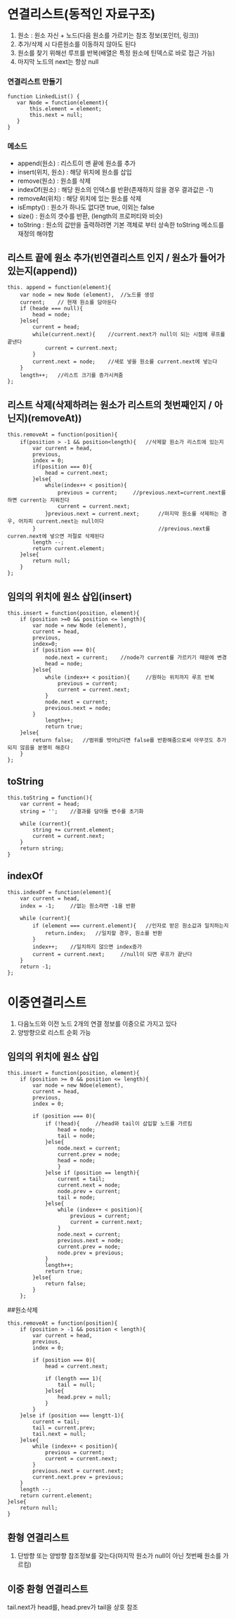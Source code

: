 # 연결리스트(동적인 자료구조)
1. 원소 : 원소 자신 + 노드(다음 원소를 가르키는 참조 정보(포인터, 링크))
2. 추가/삭제 시 다른원소를 이동하지 않아도 된다
3. 원소를 찾기 위해선 루프를 반복(배열은 특정 원소에 틴덱스로 바로 접근 가능)
4. 마지막 노드의 next는 항상 null

### 연결리스트 만들기
```
function LinkedList() {
   var Node = function(element){
       this.element = element;
       this.next = null;
   }
}
```
### 메소드
- append(원소) : 리스트이 맨 끝에 원소를 추가
- insert(위치, 원소) : 해당 위치에 원소를 삽입
- remove(원소) : 원소를 삭제
- indexOf(원소) : 해당 원소의 인덱스를 반환(존재하지 않을 경우 결과값은 -1)
- removeAt(위치) : 해당 위치에 있는 원소를 삭제
- isEmpty() : 원소가 하나도 없다면 true, 이외는 false
- size() : 원소의 갯수를 반환, (length의 프로퍼티와 비슷)
- toString : 원소의 값만을 출력하려면 기본 객체로 부터 상속한 toString  메소드를 재정의 해야함

## 리스트 끝에 원소 추가(빈연결리스트 인지 / 원소가 들어가있는지(append))
```
this. append = function(element){
    var node = new Node (element),  //노드를 생성
    current;    // 현재 원소를 담아둔다
    if (heade === null){
        head = node;
    }else{
        current = head;
        while(current.next){    //current.next가 null이 되는 시점에 루프를 끝낸다
            current = current.next;
        }
        current.next = node;    //새로 넣을 원소를 current.next에 넣는다
    }
    length++;   //리스트 크기를 증가시켜줌
};
```

## 리스트 삭제(삭제하려는 원소가 리스트의 첫번째인지 / 아닌지)(removeAt))
```
this.removeAt = function(position){
    if(position > -1 && position<length){   //삭제할 원소가 리스트에 있는지
        var current = head,
        previous,
        index = 0;
        if(position === 0){
            head = current.next;
        }else{
            while(index++ < position){
                previous = current;     //previous.next=current.next를 하면 current는 지워진다
                current = current.next;
            }previous.next = current.next;      //마지막 원소를 삭제하는 경우, 어차피 current.next는 null이다
        }                                       //previous.next를 curren.next에 넣으면 저절로 삭제된다
        length --;
        return current.element;
    }else{
        return null;
    }
};
```

## 임의의 위치에 원소 삽입(insert)
```
this.insert = function(position, element){
    if (position >=0 && position <= length){
        var node = new Node (element),
        current = head,
        previous,
        index=0;
        if (position === 0){
            node.next = current;    //node가 current를 가르키기 때문에 변경
            head = node;
        }else{
            while (index++ < position){     //원하는 위치까지 루프 반복
                previous = current;
                current = current.next;
            }
            node.next = current;
            previous.next = node;
        }
            length++;
            return true;
    }else{
        return false;   //범위를 벗어났다면 false를 반환해줌으로써 아무것도 추가되지 않음을 분명히 해준다
    }
};
```

## toString
```
this.toString = function(){
    var current = head;
    string = '';    //결과를 담아둘 변수를 초기화

    while (current){
        string += current.element;
        current = current.next;
    }
    return string;
}
```

## indexOf
```
this.indexOf = function(element){
    var current = head,
    index = -1;     //없는 원소라면 -1을 반환
    
    while (current){
        if (element === current.element){   //인자로 받은 원소값과 일치하는지 
            return.index;   //일치할 경우, 원소를 반환
        }
        index++;    //일치하지 않으면 index증가
        current = current.next;     //null이 되면 루프가 끝난다
    }
    return -1;
};
```

# 이중연결리스트
1. 다음노드와 이전 노드 2개의 연결 정보를 이중으로 가지고 있다
2. 양방향으로 리스트 순회 가능

## 임의의 위치에 원소 삽입
```
this.insert = function(position, element){
    if (position >= 0 && position <= length){
        var node = new Ndoe(element), 
        current = head,
        previous,
        index = 0;

        if (position === 0){
            if (!head){     //head와 tail이 삽입할 노드를 가르킴
                head = node;
                tail = node;
            }else{
                node.next = current;
                current.prev = node;
                head = node;
                }
            }else if (position == length){
                current = tail;
                current.next = node;
                node.prev = current;
                tail = node;
            }else{
                while (index++ < position){
                    previous = current;
                    current = current.next;
                }
                node.next = current;
                previous.next = node;
                current.prev = node;
                node.prev = previous;
            }
            length++;
            return true;
        }else{
            return false;
        }
    };

```

##원소삭제
```
this.removeAt = function(position){
    if (position > -1 && position < length){
        var current = head,
        previous,
        index = 0;

        if (position === 0){
            head = current.next;
            
            if (length === 1){
                tail = null;
            }else{
                head.prev = null;
            }
        }
    }else if (position === lengtt-1){
        current = tail;
        tail = current.prev;
        tail.next = null;
    }else{
        while (index++ < position){
            previous = current;
            current = current.next;
        }
        previous.next = current.next;
        current.next.prev = previous;
    }
    length --;
    return current.element;
}else{
    return null;
}
```

## 환형 연결리스트
1. 단방향 또는 양방향 참조정보를 갖는다(마지막 원소가 null이 아닌 첫번째 원소를 가르킴)

## 이중 환형 연결리스트
tail.next가 head를, head.prev가 tail을 상호 참조